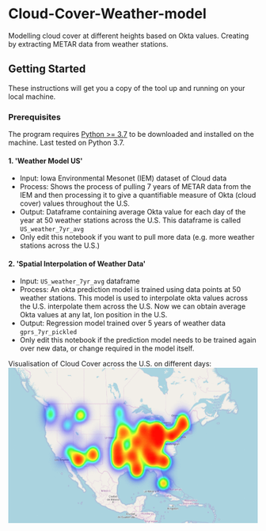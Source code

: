 # Cloud-Cover-Weather-model
Modelling cloud cover at different heights based on Okta values. Creating by extracting METAR data from weather stations. 


## Getting Started

These instructions will get you a copy of the tool up and running on your local machine.

### Prerequisites

The program requires [Python >= 3.7](https://www.python.org/downloads/) to be downloaded and installed on the machine.
Last tested on Python 3.7.

#### 1. 'Weather Model US'
- Input: Iowa Environmental Mesonet (IEM) dataset of Cloud data
- Process: Shows the process of pulling 7 years of METAR data from the IEM and then processing it to
give a quantifiable measure of Okta (cloud cover) values throughout the U.S.
- Output: Dataframe containing average Okta value for each day of the year at 50 weather stations across the U.S. This
dataframe is called `US_weather_7yr_avg`
- Only edit this notebook if you want to pull more data (e.g. more weather stations across the U.S.)

#### 2. 'Spatial Interpolation of Weather Data'
- Input: `US_weather_7yr_avg` dataframe
- Process: An okta prediction model is trained using data points at 50 weather stations. This model is used to interpolate okta values across the U.S. interpolate them across the U.S. Now we can obtain average Okta values at any lat, lon position in the U.S.
- Output: Regression model trained over 5 years of weather data `gprs_7yr_pickled`
- Only edit this notebook if the prediction model needs to be trained again over new data, or change required in the model itself.

Visualisation of Cloud Cover across the U.S. on different days:
![Weather Model using METAR data | 30%](./images/weather_model.gif)
